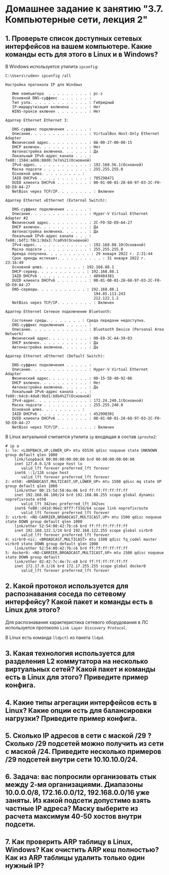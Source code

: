 # Домашнее задание к занятию "3.7. Компьютерные сети, лекция 2"

## 1. Проверьте список доступных сетевых интерфейсов на вашем компьютере. Какие команды есть для этого в Linux и в Windows?

В Windows используется утилита `ipconfig`:
```
C:\Users\ruden> ipconfig /all

Настройка протокола IP для Windows

   Имя компьютера  . . . . . . . . . : pc-z
   Основной DNS-суффикс  . . . . . . :
   Тип узла. . . . . . . . . . . . . : Гибридный
   IP-маршрутизация включена . . . . : Нет
   WINS-прокси включен . . . . . . . : Нет

Адаптер Ethernet Ethernet 3:

   DNS-суффикс подключения . . . . . :
   Описание. . . . . . . . . . . . . : VirtualBox Host-Only Ethernet Adapter
   Физический адрес. . . . . . . . . : 0A-00-27-00-00-15
   DHCP включен. . . . . . . . . . . : Нет
   Автонастройка включена. . . . . . : Да
   Локальный IPv6-адрес канала . . . : fe80::1584:ad86:88d0:7e7a%21(Основной)
   IPv4-адрес. . . . . . . . . . . . : 192.168.56.1(Основной)
   Маска подсети . . . . . . . . . . : 255.255.255.0
   Основной шлюз. . . . . . . . . :
   IAID DHCPv6 . . . . . . . . . . . : 705298471
   DUID клиента DHCPv6 . . . . . . . : 00-01-00-01-28-68-97-03-2C-F0-5D-E0-A4-27
   NetBios через TCP/IP. . . . . . . . : Включен

Адаптер Ethernet vEthernet (External Switch):

   DNS-суффикс подключения . . . . . :
   Описание. . . . . . . . . . . . . : Hyper-V Virtual Ethernet Adapter #2
   Физический адрес. . . . . . . . . : 2C-F0-5D-E0-A4-27
   DHCP включен. . . . . . . . . . . : Да
   Автонастройка включена. . . . . . : Да
   Локальный IPv6-адрес канала . . . : fe80::bdf1:f0c1:9da3:7ca0%9(Основной)
   IPv4-адрес. . . . . . . . . . . . : 192.168.88.10(Основной)
   Маска подсети . . . . . . . . . . : 255.255.255.0
   Аренда получена. . . . . . . . . . : 29 января 2022 г. 2:31:44
   Срок аренды истекает. . . . . . . . . . : 31 января 2022 г. 23:16:49
   Основной шлюз. . . . . . . . . : 192.168.88.1
   DHCP-сервер. . . . . . . . . . . : 192.168.88.1
   IAID DHCPv6 . . . . . . . . . . . : 489484381
   DUID клиента DHCPv6 . . . . . . . : 00-01-00-01-28-68-97-03-2C-F0-5D-E0-A4-27
   DNS-серверы. . . . . . . . . . . : 192.168.88.1
                                       194.85.113.243
                                       212.122.1.2
   NetBios через TCP/IP. . . . . . . . : Включен

Адаптер Ethernet Сетевое подключение Bluetooth:

   Состояние среды. . . . . . . . : Среда передачи недоступна.
   DNS-суффикс подключения . . . . . :
   Описание. . . . . . . . . . . . . : Bluetooth Device (Personal Area Network)
   Физический адрес. . . . . . . . . : 00-E0-3C-A4-39-03
   DHCP включен. . . . . . . . . . . : Да
   Автонастройка включена. . . . . . : Да

Адаптер Ethernet vEthernet (Default Switch):

   DNS-суффикс подключения . . . . . :
   Описание. . . . . . . . . . . . . : Hyper-V Virtual Ethernet Adapter
   Физический адрес. . . . . . . . . : 00-15-5D-40-92-06
   DHCP включен. . . . . . . . . . . : Нет
   Автонастройка включена. . . . . . : Да
   Локальный IPv6-адрес канала . . . : fe80::b4cb:4da8:9bd1:b8b4%27(Основной)
   IPv4-адрес. . . . . . . . . . . . : 172.24.240.1(Основной)
   Маска подсети . . . . . . . . . . : 255.255.240.0
   Основной шлюз. . . . . . . . . :
   IAID DHCPv6 . . . . . . . . . . . : 452990301
   DUID клиента DHCPv6 . . . . . . . : 00-01-00-01-28-68-97-03-2C-F0-5D-E0-A4-27
   NetBios через TCP/IP. . . . . . . . : Включен
```

В Linux актуальной считается утилита `ip` входящая в состав `iproute2`:
```
# ip a
1: lo: <LOOPBACK,UP,LOWER_UP> mtu 65536 qdisc noqueue state UNKNOWN group default qlen 1000
    link/loopback 00:00:00:00:00:00 brd 00:00:00:00:00:00
    inet 127.0.0.1/8 scope host lo
       valid_lft forever preferred_lft forever
    inet6 ::1/128 scope host 
       valid_lft forever preferred_lft forever
2: eth0: <BROADCAST,MULTICAST,UP,LOWER_UP> mtu 1500 qdisc mq state UP group default qlen 1000
    link/ether 00:15:5d:58:0a:06 brd ff:ff:ff:ff:ff:ff
    inet 192.168.88.100/24 brd 192.168.88.255 scope global dynamic noprefixroute eth0
       valid_lft 342sec preferred_lft 342sec
    inet6 fe80::d41d:96e2:8ff7:f33d/64 scope link noprefixroute 
       valid_lft forever preferred_lft forever
3: virbr0: <NO-CARRIER,BROADCAST,MULTICAST,UP> mtu 1500 qdisc noqueue state DOWN group default qlen 1000
    link/ether 52:54:00:42:7b:c6 brd ff:ff:ff:ff:ff:ff
    inet 192.168.122.1/24 brd 192.168.122.255 scope global virbr0
       valid_lft forever preferred_lft forever
4: virbr0-nic: <BROADCAST,MULTICAST> mtu 1500 qdisc fq_codel master virbr0 state DOWN group default qlen 1000
    link/ether 52:54:00:42:7b:c6 brd ff:ff:ff:ff:ff:ff
5: docker0: <NO-CARRIER,BROADCAST,MULTICAST,UP> mtu 1500 qdisc noqueue state DOWN group default 
    link/ether 02:42:7c:4e:7c:e8 brd ff:ff:ff:ff:ff:ff
    inet 172.17.0.1/16 brd 172.17.255.255 scope global docker0
       valid_lft forever preferred_lft forever
```

## 2. Какой протокол используется для распознавания соседа по сетевому интерфейсу? Какой пакет и команды есть в Linux для этого?

Для распознавания характеристика сетевого оборудования в ЛС используется протоколо `Link Layer Discovery Protocol`. 

В Linux есть команда `lldpctl` из пакета `lldpd`.

## 3. Какая технология используется для разделения L2 коммутатора на несколько виртуальных сетей? Какой пакет и команды есть в Linux для этого? Приведите пример конфига.



## 4. Какие типы агрегации интерфейсов есть в Linux? Какие опции есть для балансировки нагрузки? Приведите пример конфига.



## 5. Сколько IP адресов в сети с маской /29 ? Сколько /29 подсетей можно получить из сети с маской /24. Приведите несколько примеров /29 подсетей внутри сети 10.10.10.0/24.



## 6. Задача: вас попросили организовать стык между 2-мя организациями. Диапазоны 10.0.0.0/8, 172.16.0.0/12, 192.168.0.0/16 уже заняты. Из какой подсети допустимо взять частные IP адреса? Маску выберите из расчета максимум 40-50 хостов внутри подсети.



## 7. Как проверить ARP таблицу в Linux, Windows? Как очистить ARP кеш полностью? Как из ARP таблицы удалить только один нужный IP?


